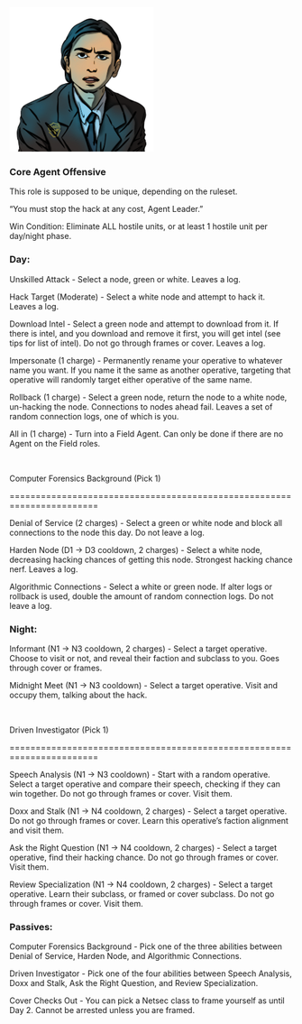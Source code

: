 ![agentleader.png](Images/agentleader.png)

### **Core Agent Offensive**

This role is supposed to be unique, depending on the ruleset.

“You must stop the hack at any cost, Agent Leader.”

Win Condition: Eliminate ALL hostile units, or at least 1 hostile unit per day/night phase.

### **Day:**

Unskilled Attack - Select a node, green or white. Leaves a log.

Hack Target (Moderate) - Select a white node and attempt to hack it. Leaves a log.

Download Intel - Select a green node and attempt to download from it. If there is intel, and you download and remove it first, you will get intel (see tips for list of intel). Do not go through frames or cover. Leaves a log.

Impersonate (1 charge) - Permanently rename your operative to whatever name you want. If you name it the same as another operative, targeting that operative will randomly target either operative of the same name.

Rollback (1 charge) - Select a green node, return the node to a white node, un-hacking the node. Connections to nodes ahead fail. Leaves a set of random connection logs, one of which is you.

All in (1 charge) - Turn into a Field Agent. Can only be done if there are no Agent on the Field roles.

<br>

Computer Forensics Background (Pick 1)

=======================================================================

Denial of Service (2 charges) - Select a green or white node and block all connections to the node this day. Do not leave a log.

Harden Node (D1 -> D3 cooldown, 2 charges) - Select a white node, decreasing hacking chances of getting this node. Strongest hacking chance nerf. Leaves a log.

Algorithmic Connections - Select a white or green node. If alter logs or rollback is used, double the amount of random connection logs. Do not leave a log.

### **Night:**

Informant (N1 -> N3 cooldown, 2 charges) - Select a target operative. Choose to visit or not, and reveal their faction and subclass to you. Goes through cover or frames.

Midnight Meet (N1 -> N3 cooldown) - Select a target operative. Visit and occupy them, talking about the hack. 

<br>

Driven Investigator (Pick 1)

=======================================================================

Speech Analysis (N1 -> N3 cooldown) - Start with a random operative. Select a target operative and compare their speech, checking if they can win together. Do not go through frames or cover. Visit them.

Doxx and Stalk (N1 -> N4 cooldown, 2 charges) - Select a target operative. Do not go through frames or cover. Learn this operative’s faction alignment and visit them.

Ask the Right Question (N1 -> N4 cooldown, 2 charges) - Select a target operative, find their hacking chance. Do not go through frames or cover. Visit them.

Review Specialization (N1 -> N4 cooldown, 2 charges) - Select a target operative. Learn their subclass, or framed or cover subclass. Do not go through frames or cover. Visit them.

### **Passives:**

Computer Forensics Background - Pick one of the three abilities between Denial of Service, Harden Node, and Algorithmic Connections.

Driven Investigator - Pick one of the four abilities between Speech Analysis, Doxx and Stalk, Ask the Right Question, and Review Specialization.

Cover Checks Out - You can pick a Netsec class to frame yourself as until Day 2. Cannot be arrested unless you are framed.
